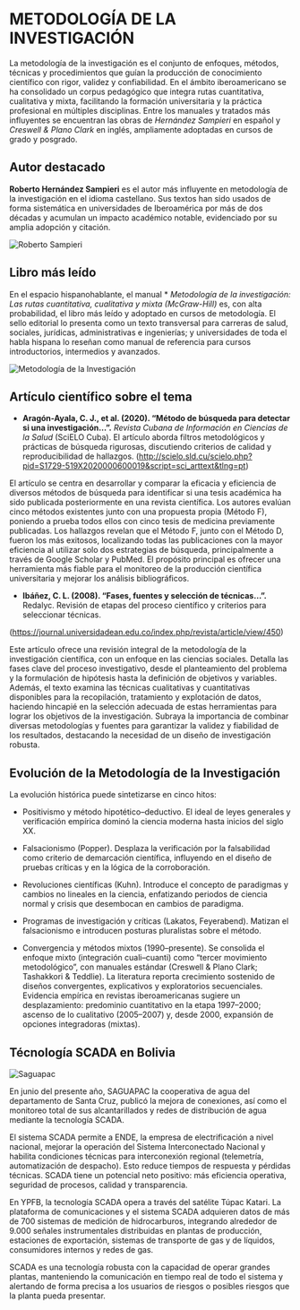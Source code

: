 # METODOLOGÍA DE LA INVESTIGACIÓN

La metodología de la investigación es el conjunto de enfoques, métodos, técnicas y procedimientos que guían la producción de conocimiento científico con rigor, validez y confiabilidad. En el ámbito iberoamericano se ha consolidado un corpus pedagógico que integra rutas cuantitativa, cualitativa y mixta, facilitando la formación universitaria y la práctica profesional en múltiples disciplinas. Entre los manuales y tratados más influyentes se encuentran las obras de *Hernández Sampieri* en español y *Creswell & Plano Clark* en inglés, ampliamente adoptadas en cursos de grado y posgrado.

## Autor destacado


**Roberto Hernández Sampieri** es el autor más influyente en metodología de la investigación en el idioma castellano. Sus textos han sido usados de forma sistemática en universidades de Iberoamérica por más de dos décadas y acumulan un impacto académico notable, evidenciado por su amplia adopción y citación.

![Roberto Sampieri](https://github.com/user-attachments/assets/fa526cd1-844b-4147-8226-e9c4472a3ebc)

## Libro más leído

  
En el espacio hispanohablante, el manual * *Metodología de la investigación: Las rutas cuantitativa, cualitativa y mixta (McGraw-Hill)* es, con alta probabilidad, el libro más leído y adoptado en cursos de metodología. El sello editorial lo presenta como un texto transversal para carreras de salud, sociales, jurídicas, administrativas e ingenierías; y universidades de toda el habla hispana lo reseñan como manual de referencia para cursos introductorios, intermedios y avanzados.

![Metodología de la Investigación](https://github.com/user-attachments/assets/3d8207ed-6410-453c-9ca7-1fd141214d9b)


## Artículo científico sobre el tema

- **Aragón-Ayala, C. J., et al. (2020). “Método de búsqueda para detectar si una investigación…”.** _Revista Cubana de Información en Ciencias de la Salud_ (SciELO Cuba). El artículo aborda filtros metodológicos y prácticas de búsqueda rigurosas, discutiendo criterios de calidad y reproducibilidad de hallazgos.
(http://scielo.sld.cu/scielo.php?pid=S1729-519X2020000600019&script=sci_arttext&tlng=pt)
    
El artículo se centra en desarrollar y comparar la eficacia y eficiencia de diversos métodos de búsqueda para identificar si una tesis académica ha sido publicada posteriormente en una revista científica. Los autores evalúan cinco métodos existentes junto con una propuesta propia (Método F), poniendo a prueba todos ellos con cinco tesis de medicina previamente publicadas. Los hallazgos revelan que el Método F, junto con el Método D, fueron los más exitosos, localizando todas las publicaciones con la mayor eficiencia al utilizar solo dos estrategias de búsqueda, principalmente a través de Google Scholar y PubMed. El propósito principal es ofrecer una herramienta más fiable para el monitoreo de la producción científica universitaria y mejorar los análisis bibliográficos.

- **Ibáñez, C. L. (2008). “Fases, fuentes y selección de técnicas…”.** Redalyc. Revisión de etapas del proceso científico y criterios para seleccionar técnicas.

(https://journal.universidadean.edu.co/index.php/revista/article/view/450)

Este artículo ofrece una revisión integral de la metodología de la investigación científica, con un enfoque en las ciencias sociales. Detalla las fases clave del proceso investigativo, desde el planteamiento del problema y la formulación de hipótesis hasta la definición de objetivos y variables. Además, el texto examina las técnicas cualitativas y cuantitativas disponibles para la recopilación, tratamiento y explotación de datos, haciendo hincapié en la selección adecuada de estas herramientas para lograr los objetivos de la investigación. Subraya la importancia de combinar diversas metodologías y fuentes para garantizar la validez y fiabilidad de los resultados, destacando la necesidad de un diseño de investigación robusta.

## Evolución de la Metodología de la Investigación

La evolución histórica puede sintetizarse en cinco hitos:

- Positivismo y método hipotético–deductivo. El ideal de leyes generales y verificación empírica dominó la ciencia moderna hasta inicios del siglo XX.

- Falsacionismo (Popper). Desplaza la verificación por la falsabilidad como criterio de demarcación científica, influyendo en el diseño de pruebas críticas y en la lógica de la corroboración. 

- Revoluciones científicas (Kuhn). Introduce el concepto de paradigmas y cambios no lineales en la ciencia, enfatizando periodos de ciencia normal y crisis que desembocan en cambios de paradigma. 

- Programas de investigación y críticas (Lakatos, Feyerabend). Matizan el falsacionismo e introducen posturas pluralistas sobre el método.  

- Convergencia y métodos mixtos (1990–presente). Se consolida el enfoque mixto (integración cuali–cuanti) como “tercer movimiento metodológico”, con manuales estándar (Creswell & Plano Clark; Tashakkori & Teddlie). La literatura reporta crecimiento sostenido de diseños convergentes, explicativos y exploratorios secuenciales. Evidencia empírica en revistas iberoamericanas sugiere un desplazamiento: predominio cuantitativo en la etapa 1997–2000; ascenso de lo cualitativo (2005–2007) y, desde 2000, expansión de opciones integradoras (mixtas).

## Técnología SCADA en Bolivia

![Saguapac](https://github.com/user-attachments/assets/b8b229f5-6f07-44b7-b690-81744211359c)

En junio del presente año, SAGUAPAC la cooperativa de agua del departamento de Santa Cruz, publicó la mejora de conexiones, así como el monitoreo total de sus alcantarillados y redes de distribución de agua mediante la tecnología SCADA.

El sistema SCADA permite a ENDE, la empresa de electrificación a nivel nacional, mejorar la operación del Sistema Interconectado Nacional y habilita condiciones técnicas para interconexión regional (telemetría, automatización de despacho). Esto reduce tiempos de respuesta y pérdidas técnicas. SCADA tiene un potencial neto positivo: más eficiencia operativa, seguridad de procesos, calidad y transparencia.

  
En YPFB, la tecnología SCADA opera a través del satélite Túpac Katari. La plataforma de comunicaciones y el sistema SCADA adquieren datos de más de 700 sistemas de medición de hidrocarburos, integrando alrededor de 9.000 señales instrumentales distribuidas en plantas de producción, estaciones de exportación, sistemas de transporte de gas y de líquidos, consumidores internos y redes de gas.
 

SCADA es una tecnología robusta con la capacidad de operar grandes plantas, manteniendo la comunicación en tiempo real de todo el sistema y alertando de forma precisa a los usuarios de riesgos o posibles riesgos que la planta pueda presentar.
